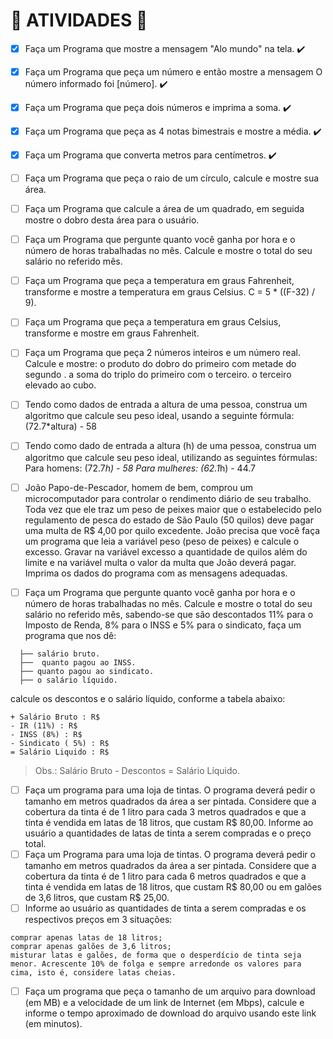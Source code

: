 # :construction: ATIVIDADES :construction:

- [x] Faça um Programa que mostre a mensagem "Alo mundo" na tela. ✔️
- [x] Faça um Programa que peça um número e então mostre a mensagem O número informado foi [número]. ✔️
- [x] Faça um Programa que peça dois números e imprima a soma. ✔️
- [x] Faça um Programa que peça as 4 notas bimestrais e mostre a média. ✔️
- [x] Faça um Programa que converta metros para centímetros. ✔️
- [ ] Faça um Programa que peça o raio de um círculo, calcule e mostre sua área.
- [ ] Faça um Programa que calcule a área de um quadrado, em seguida mostre o dobro desta área para o usuário.
- [ ] Faça um Programa que pergunte quanto você ganha por hora e o número de horas trabalhadas no mês. Calcule e mostre o total do seu salário no referido mês.
- [ ] Faça um Programa que peça a temperatura em graus Fahrenheit, transforme e mostre a temperatura em graus Celsius.
C = 5 * ((F-32) / 9).
- [ ] Faça um Programa que peça a temperatura em graus Celsius, transforme e mostre em graus Fahrenheit.
- [ ] Faça um Programa que peça 2 números inteiros e um número real. Calcule e mostre:
o produto do dobro do primeiro com metade do segundo .
a soma do triplo do primeiro com o terceiro.
o terceiro elevado ao cubo.
- [ ] Tendo como dados de entrada a altura de uma pessoa, construa um algoritmo que calcule seu peso ideal, usando a seguinte fórmula: (72.7*altura) - 58
- [ ] Tendo como dado de entrada a altura (h) de uma pessoa, construa um algoritmo que calcule seu peso ideal, utilizando as seguintes fórmulas:
Para homens: (72.7*h) - 58
Para mulheres: (62.1*h) - 44.7
- [ ] João Papo-de-Pescador, homem de bem, comprou um microcomputador para controlar o rendimento diário de seu trabalho. Toda vez que ele traz um peso de peixes maior que o estabelecido pelo regulamento de pesca do estado de São Paulo (50 quilos) deve pagar uma multa de R$ 4,00 por quilo excedente. 
João precisa que você faça um programa que leia a variável peso (peso de peixes) e calcule o excesso. Gravar na variável excesso a quantidade de quilos além do limite e na variável multa o valor da multa que João deverá pagar. Imprima os dados do programa com as mensagens adequadas.

- [ ] Faça um Programa que pergunte quanto você ganha por hora e o número de horas trabalhadas no mês. Calcule e mostre o total do seu salário no referido mês, sabendo-se que são descontados 11% para o Imposto de Renda, 8% para o INSS e 5% para o sindicato, faça um programa que nos dê:
```
  ├── salário bruto.
  ├──  quanto pagou ao INSS.
  ├── quanto pagou ao sindicato.
  ├── o salário líquido.
```
calcule os descontos e o salário líquido, conforme a tabela abaixo:

>
```
+ Salário Bruto : R$
- IR (11%) : R$
- INSS (8%) : R$
- Sindicato ( 5%) : R$
= Salário Liquido : R$
```
>

>Obs.: Salário Bruto - Descontos = Salário Líquido.


- [ ] Faça um programa para uma loja de tintas. O programa deverá pedir o tamanho em metros quadrados da área a ser pintada. Considere que a cobertura da tinta é de 1 litro para cada 3 metros quadrados e que a tinta é vendida em latas de 18 litros, que custam R$ 80,00. Informe ao usuário a quantidades de latas de tinta a serem compradas e o preço total.
- [ ] Faça um Programa para uma loja de tintas. O programa deverá pedir o tamanho em metros quadrados da área a ser pintada. Considere que a cobertura da tinta é de 1 litro para cada 6 metros quadrados e que a tinta é vendida em latas de 18 litros, que custam R$ 80,00 ou em galões de 3,6 litros, que custam R$ 25,00.
- [ ] Informe ao usuário as quantidades de tinta a serem compradas e os respectivos preços em 3 situações:
```
comprar apenas latas de 18 litros;
comprar apenas galões de 3,6 litros;
misturar latas e galões, de forma que o desperdício de tinta seja menor. Acrescente 10% de folga e sempre arredonde os valores para cima, isto é, considere latas cheias.

```

- [ ] Faça um programa que peça o tamanho de um arquivo para download (em MB) e a velocidade de um link de Internet (em Mbps), calcule e informe o tempo aproximado de download do arquivo usando este link (em minutos).
